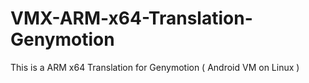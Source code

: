 # VMX-ARM-x64-Translation-Genymotion
This is a ARM x64 Translation for Genymotion ( Android VM on Linux )
